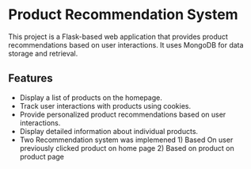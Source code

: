 # Product Recommendation System

This project is a Flask-based web application that provides product recommendations based on user interactions. It uses MongoDB for data storage and retrieval.

## Features

- Display a list of products on the homepage.
- Track user interactions with products using cookies.
- Provide personalized product recommendations based on user interactions.
- Display detailed information about individual products.
- Two Recommendation system was implemened 1) Based On user previously clicked product on home page 2) Based on product on product page



